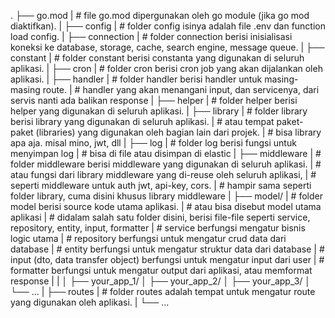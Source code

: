 .
├── go.mod
|   # file go.mod dipergunakan oleh go module (jika go mod diaktifkan).
|
├── config
|   # folder config isinya adalah file .env dan function load config.
|
├── connection
|   # folder connection berisi inisialisasi koneksi ke database, storage, cache, search engine, message queue.
|
├── constant
|   # folder constant berisi constanta yang digunakan di seluruh aplikasi.
|
├── cron
|   # folder cron berisi cron job yang akan dijalankan oleh aplikasi.
|
├── handler
|   # folder handler berisi handler untuk masing-masing route.
|   # handler yang akan menangani input, dan servicenya, dari servis nanti ada balikan response
|
├── helper
|   # folder helper berisi helper yang digunakan di seluruh aplikasi.
|
├── library
|   # folder library berisi library yang digunakan di seluruh aplikasi.
|   # atau tempat paket-paket (libraries) yang digunakan oleh bagian lain dari projek.
|   # bisa library apa aja. misal mino, jwt, dll
|
├── log
|   # folder log  berisi fungsi untuk menyimpan log
|   # bisa di file atau disimpan di elastic
|
├── middleware
|   # folder middleware berisi middleware yang digunakan di seluruh aplikasi.
|   # atau fungsi dari library middleware yang di-reuse oleh seluruh aplikasi,
|   # seperti middleware untuk auth jwt, api-key, cors.
|   # hampir sama seperti folder library, cuma disini khusus library middleware
|
├── model/
|   # folder model berisi source kode utama aplikasi. 
|   # atau bisa disebut model utama aplikasi
|   # didalam salah satu folder disini, berisi file-file seperti service, repository, entity, input, formatter
|   # service berfungsi mengatur bisnis logic utama
|   # repository berfungsi untuk mengatur crud data dari database
|   # entity berfungsi untuk mengatur struktur data dari database
|   # input (dto, data transfer object) berfungsi untuk mengatur input dari user
|   # formatter berfungsi untuk mengatur output dari aplikasi, atau memformat response
|   |
│   ├── your_app_1/
│   ├── your_app_2/
│   ├── your_app_3/
│   └── ...
|
├── routes
|   # folder routes adalah tempat untuk mengatur route yang digunakan oleh aplikasi.
|
└── ...

